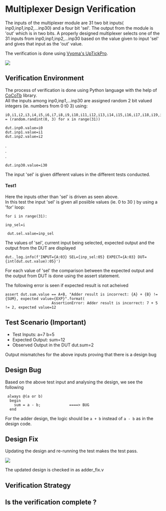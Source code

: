 # Multiplexer Design Verification
The inputs of the multiplexer module are 31 two bit inputs( inp0,inp1,inp2,...inp30) and a four bit 'sel'. The output from the module is 'out' which is in two bits. A properly designed multiplexer selects one of the 31 inputs from inp0,inp1,inp2,...inp30 based on the value given to input 'sel' and gives that input as the 'out' value.

The verification is done using [Vyoma's UpTickPro](https://vyomasystems.com).

<img src="challenges-ThomasMJosline/level1_design1/hackmux.png">

## Verification Environment

The process of verification is done using Python language with the help of [CoCoTb](https://www.cocotb.org/) library.
<br> All the inputs among inp0,inp1,...inp30 are assigned random 2 bit valued integers (ie. numbers from 0 t0 3) using:

```
i0,i1,i2,i3,i4,i5,i6,i7,i8,i9,i10,i11,i12,i13,i14,i15,i16,i17,i18,i19,i20,i21,i22,i23,i24,i25,i26,i27,i28,i29,i30 = (random.randint(0, 3) for x in range(31))
```
```
dut.inp0.value=i0
dut.inp1.value=i1
dut.inp2.value=i2
```
.<br>.<br>.<br>
```
dut.inp30.value=i30
```
The input 'sel' is given different values in the different tests conducted.

#### Test1 ####

Here the inputs other than 'sel' is driven as seen above.<br>
In this test the input 'sel' is given all posiible values (ie. 0 to 30 ) by using a 'for' loop:
```
for i in range(31):
```
```
inp_sel=i
```
```
 dut.sel.value=inp_sel
 ```
 The values of 'sel', current input being selected, expected output and the output from the DUT are displayed
 ```
 dut._log.info(f'INPUT={A:03} SEL={inp_sel:05} EXPECT={A:03} DUT={int(dut.out.value):05}')
 ```
 For each value of 'sel' the comparison between the expected output and the output from DUT is done using the assert statement.

The following error is seen if expected result is not acheived
```
assert dut.sum.value == A+B, "Adder result is incorrect: {A} + {B} != {SUM}, expected value={EXP}".format(
                     AssertionError: Adder result is incorrect: 7 + 5 != 2, expected value=12
```
## Test Scenario **(Important)**
- Test Inputs: a=7 b=5
- Expected Output: sum=12
- Observed Output in the DUT dut.sum=2

Output mismatches for the above inputs proving that there is a design bug

## Design Bug
Based on the above test input and analysing the design, we see the following

```
 always @(a or b) 
  begin
    sum = a - b;             ====> BUG
  end
```
For the adder design, the logic should be ``a + b`` instead of ``a - b`` as in the design code.

## Design Fix
Updating the design and re-running the test makes the test pass.

![](https://i.imgur.com/5XbL1ZH.png)

The updated design is checked in as adder_fix.v

## Verification Strategy

## Is the verification complete ?
